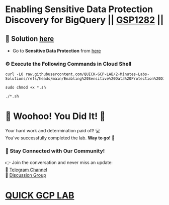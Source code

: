 # Enabling Sensitive Data Protection Discovery for BigQuery || [GSP1282](https://www.cloudskillsboost.google/focuses/109503?parent=catalog) ||

## 🔑 Solution [here](https://youtu.be/YYGGh6xZads)

* Go to **Sensitive Data Protection** from [here](https://console.cloud.google.com/security/sensitive-data-protection/create/discoveryConfiguration;source=DATA_PROFILE_COVERAGE_DASHBOARD;discoveryType=1?project=)

### ⚙️ Execute the Following Commands in Cloud Shell

```
curl -LO raw.githubusercontent.com/QUICK-GCP-LAB/2-Minutes-Labs-Solutions/refs/heads/main/Enabling%20Sensitive%20Data%20Protection%20Discovery%20for%20BigQuery/gsp1282.sh

sudo chmod +x *.sh

./*.sh
```

# 🎉 Woohoo! You Did It! 🎉  

Your hard work and determination paid off! 💻  
You've successfully completed the lab. **Way to go!** 🚀

### 💬 Stay Connected with Our Community!  
👉 Join the conversation and never miss an update:  
📢 [Telegram Channel](https://t.me/quickgcplab)  
👥 [Discussion Group](https://t.me/quickgcplabchats)  

# [QUICK GCP LAB](https://www.youtube.com/@quickgcplab)
